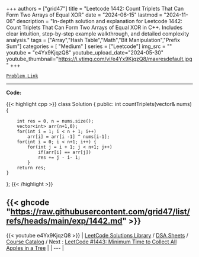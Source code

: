 
+++
authors = ["grid47"]
title = "Leetcode 1442: Count Triplets That Can Form Two Arrays of Equal XOR"
date = "2024-06-15"
lastmod = "2024-11-06"
description = "In-depth solution and explanation for Leetcode 1442: Count Triplets That Can Form Two Arrays of Equal XOR in C++. Includes clear intuition, step-by-step example walkthrough, and detailed complexity analysis."
tags = ["Array","Hash Table","Math","Bit Manipulation","Prefix Sum"]
categories = [
    "Medium"
]
series = ["Leetcode"]
img_src = ""
youtube = "e4Yx9KjqzQ8"
youtube_upload_date="2024-05-30"
youtube_thumbnail="https://i.ytimg.com/vi/e4Yx9KjqzQ8/maxresdefault.jpg"
+++



[`Problem Link`](https://leetcode.com/problems/count-triplets-that-can-form-two-arrays-of-equal-xor/description/)

---
**Code:**

{{< highlight cpp >}}
class Solution {
public:
    int countTriplets(vector<int>& nums) {

        int res = 0, n = nums.size();
        vector<int> arr(n+1,0);
        for(int i = 1; i < n + 1; i++)
            arr[i] = arr[i -1] ^ nums[i-1];
        for(int i = 0; i < n+1; i++) {
            for(int j = i + 1; j < n+1; j++)
                if(arr[i] == arr[j])
                res += j - i- 1;
            }
        return res;
    }
};
{{< /highlight >}}

{{< ghcode "https://raw.githubusercontent.com/grid47/list/refs/heads/main/exp/1442.md" >}}
---
{{< youtube e4Yx9KjqzQ8 >}}
| [LeetCode Solutions Library](https://grid47.xyz/leetcode/) / [DSA Sheets](https://grid47.xyz/sheets/) / [Course Catalog](https://grid47.xyz/courses/) / Next : [LeetCode #1443: Minimum Time to Collect All Apples in a Tree](https://grid47.xyz/leetcode/solution-1443-minimum-time-to-collect-all-apples-in-a-tree/) |
| --- |
